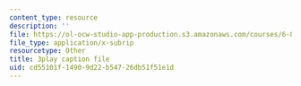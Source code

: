```yaml
---
content_type: resource
description: ''
file: https://ol-ocw-studio-app-production.s3.amazonaws.com/courses/6-832-underactuated-robotics-spring-2009/cd55101f14909d22b54726db51f51e1d_89GQHKOeUcU.srt
file_type: application/x-subrip
resourcetype: Other
title: 3play caption file
uid: cd55101f-1490-9d22-b547-26db51f51e1d
---
```

